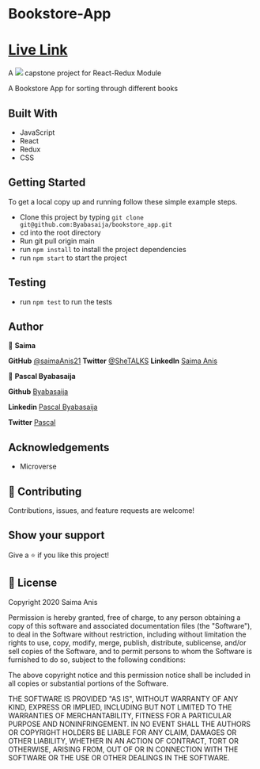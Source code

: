 # Bookstore-App
# [Live Link](https://book-store-app101.herokuapp.com//)

A  ![](https://img.shields.io/badge/Microverse-blueviolet)  capstone project for React-Redux Module

A Bookstore App for sorting through different books

## Built With

- JavaScript
- React
- Redux
- CSS

## Getting Started

To get a local copy up and running follow these simple example steps.

- Clone this project by typing ```git clone git@github.com:Byabasaija/bookstore_app.git```
- cd into the root directory
- Run git pull origin main
- run ```npm install``` to install the project dependencies
- run ```npm start``` to start the project

## Testing
- run ```npm test``` to run the tests


## Author

👤 **Saima**

**GitHub** [@saimaAnis21](https://github.com/saimaAnis21)
**Twitter** [@SheTALKS](https://twitter.com/SheTALKS6)
**LinkedIn** [Saima Anis](https://www.linkedin.com/in/saima-anis-3a07921b2/)

👤 **Pascal Byabasaija**

**Github** [Byabasaija](https://github.com/Byabasaija)

**Linkedin** [Pascal Byabasaija](https://linkedin/in/pascal-byabasaija)

**Twitter** [Pascal](https://twitter.com/byabashaijapoet)

## Acknowledgements
- Microverse

## 🤝 Contributing

Contributions, issues, and feature requests are welcome!


## Show your support

Give a ⭐️ if you like this project!

## 📝 License

Copyright 2020 Saima Anis

Permission is hereby granted, free of charge, to any person obtaining a copy of this software and associated documentation files (the "Software"), to deal in the Software without restriction, including without limitation the rights to use, copy, modify, merge, publish, distribute, sublicense, and/or sell copies of the Software, and to permit persons to whom the Software is furnished to do so, subject to the following conditions:

The above copyright notice and this permission notice shall be included in all copies or substantial portions of the Software.

THE SOFTWARE IS PROVIDED "AS IS", WITHOUT WARRANTY OF ANY KIND, EXPRESS OR IMPLIED, INCLUDING BUT NOT LIMITED TO THE WARRANTIES OF MERCHANTABILITY, FITNESS FOR A PARTICULAR PURPOSE AND NONINFRINGEMENT. IN NO EVENT SHALL THE AUTHORS OR COPYRIGHT HOLDERS BE LIABLE FOR ANY CLAIM, DAMAGES OR OTHER LIABILITY, WHETHER IN AN ACTION OF CONTRACT, TORT OR OTHERWISE, ARISING FROM, OUT OF OR IN CONNECTION WITH THE SOFTWARE OR THE USE OR OTHER DEALINGS IN THE SOFTWARE.